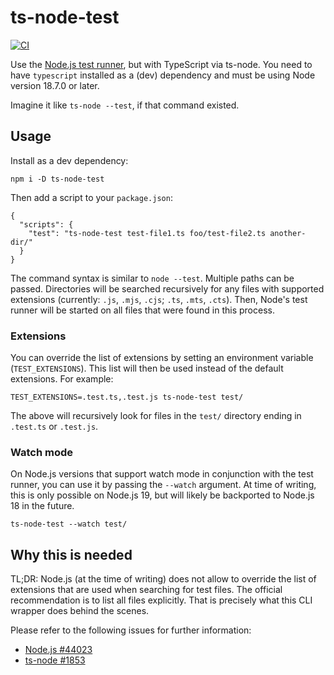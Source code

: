 # ts-node-test

[![CI](https://github.com/meyfa/ts-node-test/actions/workflows/main.yml/badge.svg)](https://github.com/meyfa/ts-node-test/actions/workflows/main.yml)

Use the [Node.js test runner](https://nodejs.org/dist/latest-v18.x/docs/api/test.html), but with TypeScript via ts-node.
You need to have `typescript` installed as a (dev) dependency and must be using Node version 18.7.0 or later.

Imagine it like `ts-node --test`, if that command existed.

## Usage

Install as a dev dependency:

```
npm i -D ts-node-test
```

Then add a script to your `package.json`:

```
{
  "scripts": {
    "test": "ts-node-test test-file1.ts foo/test-file2.ts another-dir/"
  }
}
```

The command syntax is similar to `node --test`. Multiple paths can be passed. Directories will be searched recursively
for any files with supported extensions (currently: `.js`, `.mjs`, `.cjs`; `.ts`, `.mts`, `.cts`).
Then, Node's test runner will be started on all files that were found in this process.

### Extensions

You can override the list of extensions by setting an environment variable (`TEST_EXTENSIONS`). This list will then be
used instead of the default extensions. For example:

```
TEST_EXTENSIONS=.test.ts,.test.js ts-node-test test/
```

The above will recursively look for files in the `test/` directory ending in `.test.ts` or `.test.js`.

### Watch mode

On Node.js versions that support watch mode in conjunction with the test runner, you can use it by passing the `--watch`
argument. At time of writing, this is only possible on Node.js 19, but will likely be backported to Node.js 18 in the
future.

```
ts-node-test --watch test/
```

## Why this is needed

TL;DR: Node.js (at the time of writing) does not allow to override the list of extensions that are used when searching
for test files. The official recommendation is to list all files explicitly. That is precisely what this CLI wrapper
does behind the scenes.

Please refer to the following issues for further information:

* [Node.js #44023](https://github.com/nodejs/node/issues/44023)
* [ts-node #1853](https://github.com/TypeStrong/ts-node/issues/1853)
